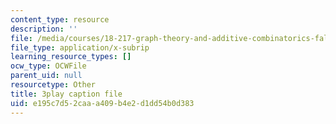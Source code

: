 ```yaml
---
content_type: resource
description: ''
file: /media/courses/18-217-graph-theory-and-additive-combinatorics-fall-2019/e195c7d52caaa409b4e2d1dd54b0d383_MlYhHsq_tOU.srt
file_type: application/x-subrip
learning_resource_types: []
ocw_type: OCWFile
parent_uid: null
resourcetype: Other
title: 3play caption file
uid: e195c7d5-2caa-a409-b4e2-d1dd54b0d383
---
```

